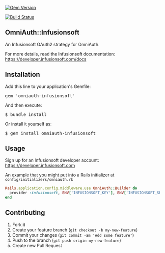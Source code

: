 [![Gem Version](https://badge.fury.io/rb/omniauth-infusionsoft.svg)](http://badge.fury.io/rb/omniauth-infusionsoft)

[![Build Status](https://travis-ci.org/L1h3r/omniauth-infusionsoft.svg?branch=master)](https://travis-ci.org/L1h3r/omniauth-infusionsoft)

OmniAuth::Infusionsoft
---

An Infusionsoft OAuth2 strategy for OmniAuth.

For more details, read the Infusionsoft documentation: https://developer.infusionsoft.com/docs

Installation
---

Add this line to your application's Gemfile:

<pre>gem 'omniauth-infusionsoft'</pre>

And then execute:

<pre>$ bundle install</pre>

Or install it yourself as:

<pre>$ gem install omniauth-infusionsoft</pre>

Usage
---

Sign up for an Infusionsoft developer account: https://developer.infusionsoft.com

An example that you might put into a Rails initializer at <code>config/initializers/omniauth.rb</code>

```ruby
Rails.application.config.middleware.use OmniAuth::Builder do
  provider :infusionsoft, ENV['INFUSIONSOFT_KEY'], ENV['INFUSIONSOFT_SECRET']
end
```

Contributing
---

1. Fork it
2. Create your feature branch (`git checkout -b my-new-feature`)
3. Commit your changes (`git commit -am 'Add some feature'`)
4. Push to the branch (`git push origin my-new-feature`)
5. Create new Pull Request
